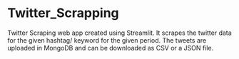 # Twitter_Scrapping
Twitter Scraping web app created using Streamlit. It scrapes the twitter data for the given hashtag/ keyword for the given period. The tweets are uploaded in MongoDB and can be downloaded as CSV or a JSON file.
